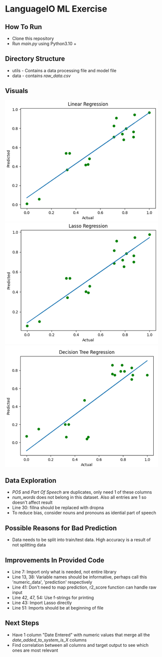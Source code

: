 # LanguageIO ML Exercise

## How To Run
* Clone this repository
* Run *main.py* using Python3.10 +

## Directory Structure
* utils - Contains a data processing file and model file
* data - contains *raw_data.csv*

## Visuals
![Linear Regression](https://github.com/WasifKhan/LanguageIO/blob/master/images/linreg.png)
![Lasso Regression](https://github.com/WasifKhan/LanguageIO/blob/master/images/lasso.png)
![Decision Tree Regressor](https://github.com/WasifKhan/LanguageIO/blob/master/images/decision.png)

## Data Exploration
* *POS* and *Part Of Speech* are duplicates, only need 1 of these columns 
* *num_words* does not belong in this dataset. Also all entries are 1 so doesn't affect result
* Line 30: fillna should be replaced with dropna
* To reduce bias, consider nouns and pronouns as idential part of speech

## Possible Reasons for Bad Prediction
* Data needs to be split into train/test data. High accuracy is a result of not splitting data

## Improvements In Provided Code
* Line 7: Import only what is needed, not entire library
* Line 13, 38: Variable names should be informative, perhaps call this 'numeric_data', 'prediction' respectively
* Line 41: Don't need to map prediction, r2_score function can handle raw input
* Line 42, 47, 54: Use f-strings for printing
* Line 43: Import Lasso directly
* Line 51: Imports should be at beginning of file 

## Next Steps
* Have 1 column "Date Entered" with numeric values that merge all the *date_added_to_system_is_X* columns
* Find correlation between all columns and target output to see which ones are most relevant
